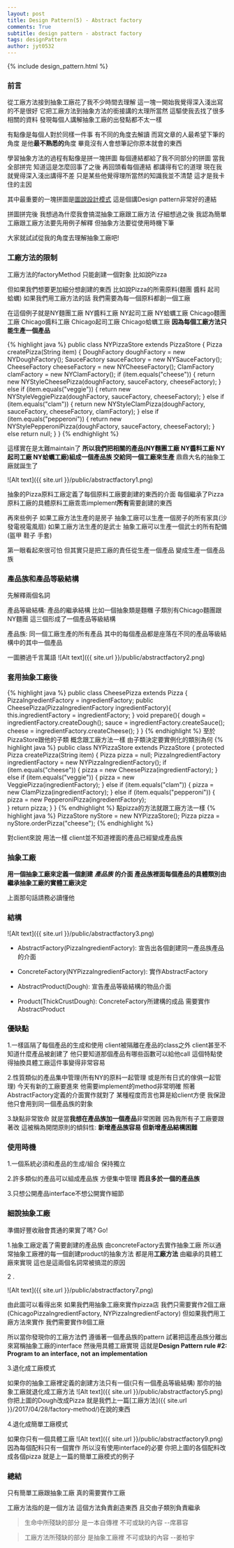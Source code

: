 ```yaml
---
layout: post
title: Design Pattern(5) - Abstract factory
comments: True 
subtitle: design pattern - abstract factory
tags: designPattern
author: jyt0532
---
```

{% include design_pattern.html %}

### 前言

從工廠方法接到抽象工廠花了我不少時間去理解 
這一塊一開始我覺得深入淺出寫的不是很好 它把工廠方法到抽象方法的銜接講的太理所當然 
這驅使我去找了很多相關的資料 發現每個人講解抽象工廠的出發點都不太一樣 

有點像是每個人對於同樣一件事 有不同的角度去解讀 
而寫文章的人最希望下筆的角度 是他**最不熟悉的**角度 畢竟沒有人會想筆記你原本就會的東西

學習抽象方法的過程有點像是拼一塊拼圖 每個連結都給了我不同部分的拼圖
當我全部拼完 知道這是怎麼回事了之後 再回頭看每個連結 都講得有它的道理
現在我就覺得深入淺出講得不差 只是某些他覺得理所當然的知識我並不清楚
這才是我卡住的主因

其中最重要的一塊拼圖是[圖說設計模式](http://design-patterns.readthedocs.io/zh_CN/latest/creational_patterns/abstract_factory.html) 這是個講Design pattern非常好的連結 

拼圖拼完後 我想過為什麼我會搞混抽象工廠跟工廠方法
仔細想過之後 我認為簡單工廠跟工廠方法要先用例子解釋 但抽象方法要從使用時機下筆

大家就試試從我的角度去理解抽象工廠吧!

### 工廠方法的限制

工廠方法的factoryMethod 只能創建一個對象 比如說Pizza 

但如果我們想要更加細分想創建的東西 比如說Pizza的所需原料(麵團 醬料 起司 蛤蠣) 
如果我們用工廠方法的話 我們需要為每一個原料都創一個工廠

在這個例子就是NY麵團工廠 NY醬料工廠 NY起司工廠 NY蛤蠣工廠 Chicago麵團工廠 Chicago醬料工廠 Chicago起司工廠 Chicago蛤蠣工廠
**因為每個工廠方法只能生產一個產品** 

{% highlight java %}
public class NYPizzaStore extends PizzaStore {
    Pizza createPizza(String item) {
	DoughFactory doughFactory = new NYDoughFactory();
	SauceFactory sauceFactory = new NYSauceFactory();
	CheeseFactory cheeseFactory = new NYCheeseFactory();
	ClamFactory clamFactory = new NYClamFactory();
	if (item.equals("cheese")) {
    	    return new NYStyleCheesePizza(doughFactory, 
		sauceFactory, cheeseFactory);
	} else if (item.equals("veggie")) {
	    return new NYStyleVeggiePizza(doughFactory, 
		sauceFactory, cheeseFactory);
	} else if (item.equals("clam")) {
	    return new NYStyleClamPizza(doughFactory, 
		sauceFactory, cheeseFactory, clamFactory);
	} else if (item.equals("pepperoni")) {
	    return new NYStylePepperoniPizza(doughFactory, 
		sauceFactory, cheeseFactory);
	} else return null;
    }
}
{% endhighlight %}

這樣實在是太難maintain了 **所以我們把相關的產品(NY麵團工廠 NY醬料工廠 NY起司工廠 NY蛤蠣工廠)組成一個產品族 交給同一個工廠來生產** 鼎鼎大名的抽象工廠就誕生了

![Alt text]({{ site.url }}/public/abstractfactory1.png)

抽象的Pizza原料工廠定義了每個原料工廠要創建的東西的介面 
每個繼承了Pizza原料工廠的具體原料工廠乖乖implement**所有**需要創建的東西

再來些例子 如果工廠方法生產的是房子 抽象工廠可以生產一個房子的所有家具(沙發電視電風扇) 
如果工廠方法生產的是武士 抽象工廠可以生產一個武士的所有配備(盔甲 鞋子 手套)

第一眼看起來很可怕 但其實只是把工廠的責任從生產一個產品 變成生產一個產品族

### 產品族和產品等級結構

先解釋兩個名詞

產品等級結構: 產品的繼承結構 比如一個抽象類是麵糰 子類別有Chicago麵團跟NY麵團 這三個形成了一個產品等級結構

產品族: 同一個工廠生產的所有產品 其中的每個產品都是座落在不同的產品等級結構中的其中一個產品

一圖勝過千言萬語
![Alt text]({{ site.url }}/public/abstractfactory2.png)

### 套用抽象工廠後
{% highlight java %}
public class CheesePizza extends Pizza {
    PizzaIngredientFactory = ingredientFactory;
    public CheesePizza(PizzaIngredientFactory ingredientFactory){
	this.ingredientFactory = ingredientFactory;
    }
    void prepare(){
	dough = ingredientFactory.createDough();
	sauce = ingredientFactory.createSauce();
	cheese = ingredientFactory.createCheese();
    }
}
{% endhighlight %}
至於PizzaStore跟他的子類 概念跟工廠方法一樣 由子類決定要實例化的類別為何
{% highlight java %}
public class NYPizzaStore extends PizzaStore {
    protected Pizza createPizza(String item) {
	Pizza pizza = null;
	PizzaIngredientFactory ingredientFactory = new NYPizzaIngredientFactory();
	if (item.equals("cheese")) { 
  	    pizza = new CheesePizza(ingredientFactory);
	} else if (item.equals("veggie")) {
  	    pizza = new VeggiePizza(ingredientFactory);
	} else if (item.equals("clam")) {
	    pizza = new ClamPizza(ingredientFactory);
	} else if (item.equals("pepperoni")) {
	    pizza = new PepperoniPizza(ingredientFactory);			
	} 
	return pizza;
    }
}
{% endhighlight %}
點pizza的方法就跟工廠方法一樣
{% highlight java %}
PizzaStore nyStore = new NYPizzaStore();
Pizza pizza = nyStore.orderPizza("cheese");
{% endhighlight %}

對client來說 用法一樣 client並不知道裡面的產品已經變成產品族 

### 抽象工廠
**用一個抽象工廠來定義一個創建** _**產品族**_ **的介面 產品族裡面每個產品的具體類別由繼承抽象工廠的實體工廠決定**

上面那句話請務必讀懂他

### 結構

![Alt text]({{ site.url }}/public/abstractfactory3.png)

* AbstractFactory(PizzaIngredientFactory): 宣告出各個創建同一產品族產品的介面

* ConcreteFactory(NYPizzaIngredientFactory): 實作AbstractFactory

* AbstractProduct(Dough): 宣告產品等級結構的物品介面

* Product(ThickCrustDough): ConcreteFactory所建構的成品 需要實作AbstractProduct

### 優缺點

1.一樣區隔了每個產品的生成和使用 client被隔離在產品的class之外 client甚至不知道什麼產品被創建了 他只要知道那個產品有哪些函數可以給他call 這個特點使得抽換具體工廠這件事變得非常容易

2.性質類似的產品集中管理(所有NY的原料一起管理 或是所有日式的傢俱一起管理) 
今天有新的工廠要進來 他需要implement的method非常明確 照著AbstractFactory定義的介面實作就對了 某種程度而言也算是給client方便 我保證他只會用到同一個產品族的對象

3.缺點非常致命 就是當**我想在產品族加一個產品**非常困難 因為我所有子工廠要跟著改 這被稱為開閉原則的傾斜性: **新增產品族容易 但新增產品結構困難**

### 使用時機
1.一個系統必須和產品的生成/組合 保持獨立

2.許多類似的產品可以組成產品族 方便集中管理 **而且多於一個的產品族**

3.只想公開產品interface不想公開實作細節

### 細說抽象工廠

準備好豐收融會貫通的果實了嗎? Go!

1.抽象工廠定義了需要創建的產品族 由concreteFactory去實作抽象工廠 所以通常抽象工廠裡的每一個創建product的抽象方法 都是用**工廠方法** 由繼承的具體工廠來實現 這也是這兩個名詞常被搞混的原因
 
2 . 

![Alt text]({{ site.url }}/public/abstractfactory7.png)

由此圖可以看得出來 如果我們用抽象工廠來實作pizza店 我們只需要實作2個工廠(ChicagoPizzaIngredientFactory, NYPizzaIngredientFactory) 
但如果我們用工廠方法來實作 我們需要實作8個工廠

所以當你發現你的工廠方法們 遵循著一個產品族的pattern 試著把這產品族分離出來寫稱抽象工廠的interface 然後用具體工廠實現 
這就是**Design Pattern rule #2: Program to an interface, not an implementation**

3.退化成工廠模式

如果你的抽象工廠裡定義的創建方法只有一個(只有一個產品等級結構) 那你的抽象工廠就退化成工廠方法
![Alt text]({{ site.url }}/public/abstractfactory5.png)
你把上圖的Dough改成Pizza 就是我們上一篇[工廠方法]({{ site.url }}/2017/04/28/factory-method/)在說的東西

4.退化成簡單工廠模式

如果你只有一個具體工廠
![Alt text]({{ site.url }}/public/abstractfactory9.png)
因為每個配料只有一個實作 所以沒有使用interface的必要 你把上圖的各個配料改成各個pizza 就是上一篇的簡單工廠模式的例子

### 總結

只有簡單工廠跟抽象工廠 真的需要實作工廠

工廠方法指的是一個方法 這個方法負責創造東西 且交由子類別負責繼承


> 生命中所殘缺的部分 是一本自傳裡 不可或缺的內容 --席慕容

> 工廠方法所殘缺的部分 是抽象工廠裡 不可或缺的內容 --姜柏宇

